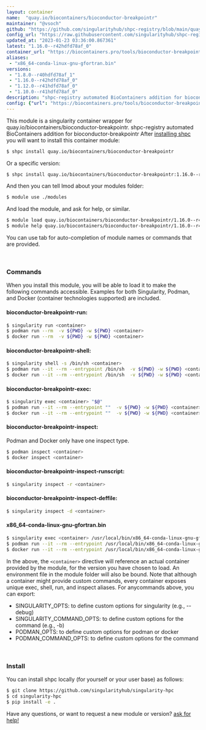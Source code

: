 ```yaml
---
layout: container
name:  "quay.io/biocontainers/bioconductor-breakpointr"
maintainer: "@vsoch"
github: "https://github.com/singularityhub/shpc-registry/blob/main/quay.io/biocontainers/bioconductor-breakpointr/container.yaml"
config_url: "https://raw.githubusercontent.com/singularityhub/shpc-registry/main/quay.io/biocontainers/bioconductor-breakpointr/container.yaml"
updated_at: "2023-01-23 03:36:00.867361"
latest: "1.16.0--r42hdfd78af_0"
container_url: "https://biocontainers.pro/tools/bioconductor-breakpointr"
aliases:
 - "x86_64-conda-linux-gnu-gfortran.bin"
versions:
 - "1.8.0--r40hdfd78af_1"
 - "1.16.0--r42hdfd78af_0"
 - "1.12.0--r41hdfd78af_0"
 - "1.10.0--r41hdfd78af_0"
description: "shpc-registry automated BioContainers addition for bioconductor-breakpointr"
config: {"url": "https://biocontainers.pro/tools/bioconductor-breakpointr", "maintainer": "@vsoch", "description": "shpc-registry automated BioContainers addition for bioconductor-breakpointr", "latest": {"1.16.0--r42hdfd78af_0": "sha256:738662e2583c4cb7a6ce903a0c94adc3f88d29637b3878c696d10d6871402fcb"}, "tags": {"1.8.0--r40hdfd78af_1": "sha256:50dcd0f9f3e2b19ba7db3c28190b443828878e2ecfc191767d4a5a67dc16d296", "1.16.0--r42hdfd78af_0": "sha256:738662e2583c4cb7a6ce903a0c94adc3f88d29637b3878c696d10d6871402fcb", "1.12.0--r41hdfd78af_0": "sha256:fae8a814e1d64cce00abc2121b013a1bea709ccece9a0a105148cc4304ec6d6c", "1.10.0--r41hdfd78af_0": "sha256:e7ca174c28515c8ecbb20a984a84008bbd8de3ccdf4be358b956b70a794b947a"}, "docker": "quay.io/biocontainers/bioconductor-breakpointr", "aliases": {"x86_64-conda-linux-gnu-gfortran.bin": "/usr/local/bin/x86_64-conda-linux-gnu-gfortran.bin"}}
---
```


This module is a singularity container wrapper for quay.io/biocontainers/bioconductor-breakpointr.
shpc-registry automated BioContainers addition for bioconductor-breakpointr
After [installing shpc](#install) you will want to install this container module:


```bash
$ shpc install quay.io/biocontainers/bioconductor-breakpointr
```

Or a specific version:

```bash
$ shpc install quay.io/biocontainers/bioconductor-breakpointr:1.16.0--r42hdfd78af_0
```

And then you can tell lmod about your modules folder:

```bash
$ module use ./modules
```

And load the module, and ask for help, or similar.

```bash
$ module load quay.io/biocontainers/bioconductor-breakpointr/1.16.0--r42hdfd78af_0
$ module help quay.io/biocontainers/bioconductor-breakpointr/1.16.0--r42hdfd78af_0
```

You can use tab for auto-completion of module names or commands that are provided.

<br>

### Commands

When you install this module, you will be able to load it to make the following commands accessible.
Examples for both Singularity, Podman, and Docker (container technologies supported) are included.

#### bioconductor-breakpointr-run:

```bash
$ singularity run <container>
$ podman run --rm  -v ${PWD} -w ${PWD} <container>
$ docker run --rm  -v ${PWD} -w ${PWD} <container>
```

#### bioconductor-breakpointr-shell:

```bash
$ singularity shell -s /bin/sh <container>
$ podman run --it --rm --entrypoint /bin/sh  -v ${PWD} -w ${PWD} <container>
$ docker run --it --rm --entrypoint /bin/sh  -v ${PWD} -w ${PWD} <container>
```

#### bioconductor-breakpointr-exec:

```bash
$ singularity exec <container> "$@"
$ podman run --it --rm --entrypoint ""  -v ${PWD} -w ${PWD} <container> "$@"
$ docker run --it --rm --entrypoint ""  -v ${PWD} -w ${PWD} <container> "$@"
```

#### bioconductor-breakpointr-inspect:

Podman and Docker only have one inspect type.

```bash
$ podman inspect <container>
$ docker inspect <container>
```

#### bioconductor-breakpointr-inspect-runscript:

```bash
$ singularity inspect -r <container>
```

#### bioconductor-breakpointr-inspect-deffile:

```bash
$ singularity inspect -d <container>
```


#### x86_64-conda-linux-gnu-gfortran.bin

```bash
$ singularity exec <container> /usr/local/bin/x86_64-conda-linux-gnu-gfortran.bin
$ podman run --it --rm --entrypoint /usr/local/bin/x86_64-conda-linux-gnu-gfortran.bin   -v ${PWD} -w ${PWD} <container> -c " $@"
$ docker run --it --rm --entrypoint /usr/local/bin/x86_64-conda-linux-gnu-gfortran.bin   -v ${PWD} -w ${PWD} <container> -c " $@"
```



In the above, the `<container>` directive will reference an actual container provided
by the module, for the version you have chosen to load. An environment file in the
module folder will also be bound. Note that although a container
might provide custom commands, every container exposes unique exec, shell, run, and
inspect aliases. For anycommands above, you can export:

 - SINGULARITY_OPTS: to define custom options for singularity (e.g., --debug)
 - SINGULARITY_COMMAND_OPTS: to define custom options for the command (e.g., -b)
 - PODMAN_OPTS: to define custom options for podman or docker
 - PODMAN_COMMAND_OPTS: to define custom options for the command

<br>

### Install

You can install shpc locally (for yourself or your user base) as follows:

```bash
$ git clone https://github.com/singularityhub/singularity-hpc
$ cd singularity-hpc
$ pip install -e .
```

Have any questions, or want to request a new module or version? [ask for help!](https://github.com/singularityhub/singularity-hpc/issues)